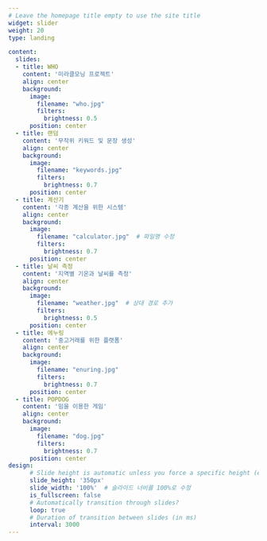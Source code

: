 ```yaml
---
# Leave the homepage title empty to use the site title
widget: slider
weight: 20
type: landing

content:
  slides:
  - title: WHO
    content: '미라클모닝 프로젝트'
    align: center
    background:
      image:
        filename: "who.jpg"
        filters:
          brightness: 0.5
      position: center
  - title: 랜덤
    content: '무작위 키워드 및 문장 생성'
    align: center
    background:
      image:
        filename: "keywords.jpg"
        filters:
          brightness: 0.7
      position: center
  - title: 계산기
    content: '각종 계산을 위한 시스템'
    align: center
    background:
      image:
        filename: "calculator.jpg"  # 파일명 수정
        filters:
          brightness: 0.7
      position: center
  - title: 날씨 측정
    content: '지역별 기온과 날씨를 측정'
    align: center
    background:
      image:
        filename: "weather.jpg"  # 상대 경로 추가
        filters:
          brightness: 0.5
      position: center
  - title: 에누링
    content: '중고거래를 위한 플랫폼'
    align: center
    background:
      image:
        filename: "enuring.jpg"
        filters:
          brightness: 0.7
      position: center
  - title: POPDOG
    content: '밈을 이용한 게임'
    align: center
    background:
      image:
        filename: "dog.jpg"
        filters:
          brightness: 0.7
      position: center
design:
      # Slide height is automatic unless you force a specific height (e.g. '400px')
      slide_height: '350px'
      slide_width: '100%'  # 슬라이드 너비를 100%로 수정
      is_fullscreen: false
      # Automatically transition through slides?
      loop: true
      # Duration of transition between slides (in ms)
      interval: 3000
---
```

